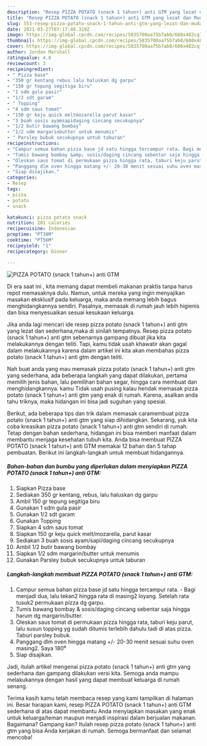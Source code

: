```yaml
---
description: "Resep PIZZA POTATO (snack 1 tahun+) anti GTM yang lezat dan Mudah Dibuat"
title: "Resep PIZZA POTATO (snack 1 tahun+) anti GTM yang lezat dan Mudah Dibuat"
slug: 553-resep-pizza-potato-snack-1-tahun-anti-gtm-yang-lezat-dan-mudah-dibuat
date: 2021-03-27T07:17:49.319Z
image: https://img-global.cpcdn.com/recipes/5835700aa75b7ab0/680x482cq70/pizza-potato-snack-1-tahun-anti-gtm-foto-resep-utama.jpg
thumbnail: https://img-global.cpcdn.com/recipes/5835700aa75b7ab0/680x482cq70/pizza-potato-snack-1-tahun-anti-gtm-foto-resep-utama.jpg
cover: https://img-global.cpcdn.com/recipes/5835700aa75b7ab0/680x482cq70/pizza-potato-snack-1-tahun-anti-gtm-foto-resep-utama.jpg
author: Jordan Marshall
ratingvalue: 4.8
reviewcount: 3
recipeingredient:
- " Pizza base"
- "350 gr kentang rebus lalu haluskan dg garpu"
- "150 gr tepung segitiga biru"
- "1 sdm gula pasir"
- "1/2 sdt garam"
- " Topping"
- "4 sdm saus tomat"
- "150 gr keju quick meltmozarella parut kasar"
- "3 buah sosis ayamsapidaging cincang secukupnya"
- "1/2 butir bawang bombay"
- "1/2 sdm margarinbutter untuk menumis"
- " Parsley bubuk secukupnya untuk taburan"
recipeinstructions:
- "Campur semua bahan pizza base jd satu hingga tercampur rata. Bagi menjadi dua, lalu tekan2 hingga rata di masing2 loyang. Setelah rata tusuk2 permukaan pizza dg garpu."
- "Tumis bawang bombay &amp; sosis/daging cincang sebentar saja hingga harum dg margarin/butter."
- "Oleskan saus tomat di permukaan pizza hingga rata, taburi keju parut, lalu susun topping yg sudah ditumis terlebih dahulu tadi di atas pizza. Taburi parsley bubuk."
- "Panggang dlm oven hingga matang +/- 20-30 menit sesuai suhu oven masing2. Saya 180⁰"
- "Siap disajikan."
categories:
- Resep
tags:
- pizza
- potato
- snack

katakunci: pizza potato snack 
nutrition: 201 calories
recipecuisine: Indonesian
preptime: "PT38M"
cooktime: "PT56M"
recipeyield: "1"
recipecategory: Dinner

---
```



![PIZZA POTATO (snack 1 tahun+) anti GTM](https://img-global.cpcdn.com/recipes/5835700aa75b7ab0/680x482cq70/pizza-potato-snack-1-tahun-anti-gtm-foto-resep-utama.jpg)

Di era  saat ini , kita memang dapat membeli makanan praktis tanpa harus repot memasaknya dulu. Namun, untuk mereka yang ingin menyajikan masakan eksklusif pada keluarga, maka anda memang lebih bagus menghidangkannya sendiri. Pasalnya, memasak di rumah jauh lebih higienis dan bisa menyesuaikan sesuai kesukaan keluarga.

Jika anda lagi mencari ide resep pizza potato (snack 1 tahun+) anti gtm yang lezat dan sederhana,maka di sinilah tempatnya. Resep pizza potato (snack 1 tahun+) anti gtm  sebenarnya gampang dibuat jika kita melakukannya dengan teliti. Tapi, kamu tidak usah khawatir akan gagal dalam melakukannya 
karena dalam artikel ini kita akan membahas pizza potato (snack 1 tahun+) anti gtm dengan teliti.  



Nah buat anda yang mau memasak pizza potato (snack 1 tahun+) anti gtm yang sederhana, ada beberapa langkah yang dapat dilakukan, pertama memilih jenis bahan, lalu pemilihan bahan segar, hingga cara membuat dan menghidangkannya. kamu Tidak usah pusing kalau hendak memasak pizza potato (snack 1 tahun+) anti gtm yang enak di rumah. Karena, asalkan anda  tahu triknya, maka hidangan ini bisa jadi suguhan yang spesial.

Berikut, ada beberapa tips dan trik dalam memasak caramembuat pizza potato (snack 1 tahun+) anti gtm yang siap dihidangkan. Sekarang, yuk kita coba kreasikan pizza potato (snack 1 tahun+) anti gtm sendiri di rumah. Tetap dengan bahan sederhana, hidangan ini bisa memberi manfaat dalam membantu menjaga kesehatan tubuh kita. Anda bisa membuat PIZZA POTATO (snack 1 tahun+) anti GTM memakai 12 bahan dan 5 tahap pembuatan. Berikut ini langkah-langkah untuk membuat hidangannya.

<!--inarticleads1-->

##### Bahan-bahan dan bumbu yang diperlukan dalam menyiapkan PIZZA POTATO (snack 1 tahun+) anti GTM:

1. Siapkan  Pizza base
1. Sediakan 350 gr kentang, rebus, lalu haluskan dg garpu
1. Ambil 150 gr tepung segitiga biru
1. Gunakan 1 sdm gula pasir
1. Gunakan 1/2 sdt garam
1. Gunakan  Topping
1. Siapkan 4 sdm saus tomat
1. Siapkan 150 gr keju quick melt/mozarella, parut kasar
1. Sediakan 3 buah sosis ayam/sapi/daging cincang secukupnya
1. Ambil 1/2 butir bawang bombay
1. Siapkan 1/2 sdm margarin/butter untuk menumis
1. Gunakan  Parsley bubuk secukupnya untuk taburan




<!--inarticleads2-->

##### Langkah-langkah membuat PIZZA POTATO (snack 1 tahun+) anti GTM:

1. Campur semua bahan pizza base jd satu hingga tercampur rata. - Bagi menjadi dua, lalu tekan2 hingga rata di masing2 loyang. Setelah rata tusuk2 permukaan pizza dg garpu.
1. Tumis bawang bombay &amp; sosis/daging cincang sebentar saja hingga harum dg margarin/butter.
1. Oleskan saus tomat di permukaan pizza hingga rata, taburi keju parut, lalu susun topping yg sudah ditumis terlebih dahulu tadi di atas pizza. Taburi parsley bubuk.
1. Panggang dlm oven hingga matang +/- 20-30 menit sesuai suhu oven masing2. Saya 180⁰
1. Siap disajikan.




Jadi, itulah artikel mengenai  pizza potato (snack 1 tahun+) anti gtm  yang sederhana dan gampang dilakukan versi kita. Semoga anda mampu melakukannya dengan hasil yang dapat membuat keluarga di rumah senang. 

Terima kasih kamu telah membaca resep yang kami tampilkan di halaman ini. Besar harapan kami, resep  PIZZA POTATO (snack 1 tahun+) anti GTM sederhana di atas dapat membantu Anda menyiapkan masakan yang enak untuk keluarga/teman maupun menjadi inspirasi dalam berjualan makanan. Bagaimana? Gampang kan? Itulah resep pizza potato (snack 1 tahun+) anti gtm yang bisa Anda kerjakan di rumah. Semoga bermanfaat dan selamat mencoba!

